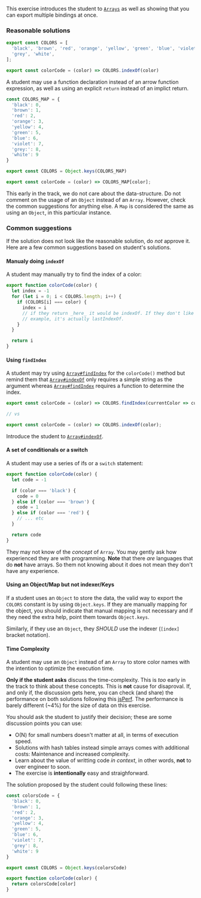 This exercise introduces the student to [`Arrays`][ref-array] as well as showing that you can export multiple bindings
at once.

### Reasonable solutions

```javascript
export const COLORS = [
  'black', 'brown', 'red', 'orange', 'yellow', 'green', 'blue', 'violet',
  'grey', 'white',
];

export const colorCode = (color) => COLORS.indexOf(color)
```

A student may use a function declaration instead of an arrow function expression, as well as using an explicit `return`
instead of an implict return.

```javascript
const COLORS_MAP = {
  'black': 0,
  'brown': 1,
  'red': 2,
  'orange': 3,
  'yellow': 4,
  'green': 5,
  'blue': 6,
  'violet': 7,
  'grey:': 8,
  'white': 9
}

export const COLORS = Object.keys(COLORS_MAP)

export const colorCode = (color) => COLORS_MAP[color];
```

This early in the track, we do not care about the data-structure. Do not comment on the usage of an `Object` instead of
an `Array`. However, check the common suggestions for anything else. A `Map` is considered the same as using an
`Object`, in this particular instance.


### Common suggestions

If the solution does not look like the reasonable solution, do _not_ approve it. Here are a few common suggestions
based on student's solutions.

#### Manualy doing `indexOf`

A student may manually try to find the index of a color:

```javascript
export function colorCode(color) {
  let index = -1
  for (let i = 0; i < COLORS.length; i++) {
    if (COLORS[i] === color) {
      index = i
      // if they return _here_ it would be indexOf. If they don't like in this
      // example, it's actually lastIndexOf.
    }
  }

  return i
}
```

#### Using `findIndex`

A student may try using [`Array#findIndex`][ref-array-find-index] for the `colorCode()` method but remind them that
[`Array#indexOf`][ref-array-index-of] only requires a simple string as the argument whereas
[`Array#findIndex`][ref-array-find-index] requires a function to determine the index.

```js
export const colorCode = (color) => COLORS.findIndex(currentColor => currentColor === color);

// vs

export const colorCode = (color) => COLORS.indexOf(color);
```

Introduce the student to [`Array#indexOf`][ref-array-index-of].

#### A set of conditionals or a switch

A student may use a series of ifs or a `switch` statement:

```javascript
export function colorCode(color) {
  let code = -1

  if (color === 'black') {
    code = 0
  } else if (color === 'brown') {
    code = 1
  } else if (color === 'red') {
    // ... etc
  }

  return code
}
```

They may not know of the _concept_ of `Array`. You may gently ask how experienced they are with programming. **Note**
that there _are_ languages that do **not** have arrays. So them not knowing about it does not mean they don't have any
experience.

#### Using an Object/Map but not indexer/Keys

If a student uses an `Object` to store the data, the valid way to export the `COLORS` constant is by using
`Object.keys`. If they are manually mapping for the object, you should indicate that manual mapping is not necessary
and if they need the extra help, point them towards `Object.keys`.

Similarly, if they use an `Object`, they _SHOULD_ use the indexer (`[index]` bracket notation).

#### Time Complexity

A student may use an `Object` instead of an `Array` to store color names with the intention to optimize the execution
time.

**Only if the student asks** discuss the time-complexity. This is _too_ early in the track to think about these
concepts. This is **not** cause for disaproval. If, and only if, the discussion gets here, you can check (and share)
the performance on both solutions following this [jsPerf][benchmark]. The performance is barely different (~4%) for
the size of data on this exercise.

You should ask the student to justify their decision; these are some discussion points you can use:

* O(N) for small numbers doesn't matter at all, in terms of execution speed.
* Solutions with hash tables instead simple arrays comes with additional costs: Maintenance and increased complexity.
* Learn about the value of writting code *in context*, in other words, **not** to over engineer to soon.
* The exercise is **intentionally** easy and straighforward.

The solution proposed by the student could following these lines:

```javascript
const colorsCode = {
  'black': 0,
  'brown': 1,
  'red': 2,
  'orange': 3,
  'yellow': 4,
  'green': 5,
  'blue': 6,
  'violet': 7,
  'grey': 8,
  'white': 9
}

export const COLORS = Object.keys(colorsCode)

export function colorCode(color) {
  return colorsCode[color]
}
```

[ref-array]: https://developer.mozilla.org/en-US/docs/Web/JavaScript/Reference/Global_Objects/Array
[ref-array-index-of]: https://developer.mozilla.org/en-US/docs/Web/JavaScript/Reference/Global_Objects/Array/indexOf
[ref-array-find-index]: https://developer.mozilla.org/en-US/docs/Web/JavaScript/Reference/Global_Objects/Array/findIndex
[benchmark]: https://jsperf.com/resistor-color-perf
